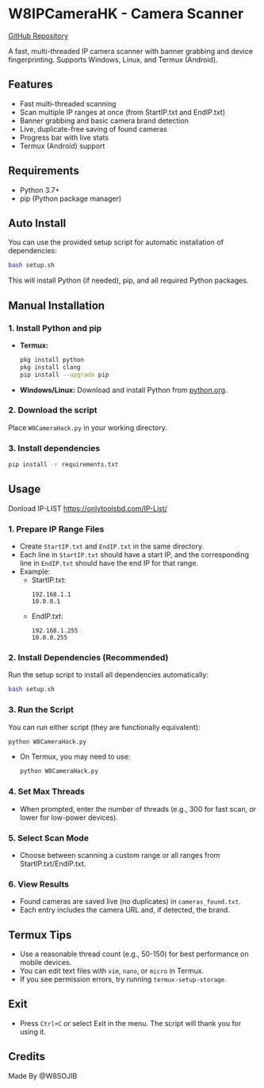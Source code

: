 # W8IPCameraHK - Camera Scanner

[GitHub Repository](https://github.com/W8SOJIB/W8CameraHack)

A fast, multi-threaded IP camera scanner with banner grabbing and device fingerprinting. Supports Windows, Linux, and Termux (Android).

## Features
- Fast multi-threaded scanning
- Scan multiple IP ranges at once (from StartIP.txt and EndIP.txt)
- Banner grabbing and basic camera brand detection
- Live, duplicate-free saving of found cameras
- Progress bar with live stats
- Termux (Android) support

## Requirements
- Python 3.7+
- pip (Python package manager)

## Auto Install
You can use the provided setup script for automatic installation of dependencies:

```sh
bash setup.sh
```

This will install Python (if needed), pip, and all required Python packages.

## Manual Installation

### 1. Install Python and pip
- **Termux:**
  ```sh
  pkg install python
  pkg install clang
  pip install --upgrade pip
  ```
- **Windows/Linux:**
  Download and install Python from [python.org](https://www.python.org/downloads/).

### 2. Download the script
Place `W8CameraHack.py` in your working directory.

### 3. Install dependencies
```sh
pip install -r requirements.txt
```

## Usage

Donload IP-LIST
https://onlytoolsbd.com/IP-List/

### 1. Prepare IP Range Files
- Create `StartIP.txt` and `EndIP.txt` in the same directory.
- Each line in `StartIP.txt` should have a start IP, and the corresponding line in `EndIP.txt` should have the end IP for that range.
- Example:
  - StartIP.txt:
    ```
    192.168.1.1
    10.0.0.1
    ```
  - EndIP.txt:
    ```
    192.168.1.255
    10.0.0.255
    ```

### 2. Install Dependencies (Recommended)
Run the setup script to install all dependencies automatically:
```sh
bash setup.sh
```

### 3. Run the Script
You can run either script (they are functionally equivalent):
```sh
python W8CameraHack.py

```
- On Termux, you may need to use:
  ```sh
  python W8CameraHack.py
  ```

### 4. Set Max Threads
- When prompted, enter the number of threads (e.g., 300 for fast scan, or lower for low-power devices).

### 5. Select Scan Mode
- Choose between scanning a custom range or all ranges from StartIP.txt/EndIP.txt.

### 6. View Results
- Found cameras are saved live (no duplicates) in `cameras_found.txt`.
- Each entry includes the camera URL and, if detected, the brand.

## Termux Tips
- Use a reasonable thread count (e.g., 50-150) for best performance on mobile devices.
- You can edit text files with `vim`, `nano`, or `micro` in Termux.
- If you see permission errors, try running `termux-setup-storage`.

## Exit
- Press `Ctrl+C` or select Exit in the menu. The script will thank you for using it.

## Credits
Made By @W8SOJIB 
